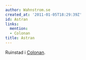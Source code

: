 ```yaml
---
author: Wahnstrom.se
created_at: '2011-01-05T18:29:39Z'
id: Astran
links:
  mention:
  - Colonan
title: Astran
---
```


Ruinstad i [Colonan].

  [Colonan]: Colonan